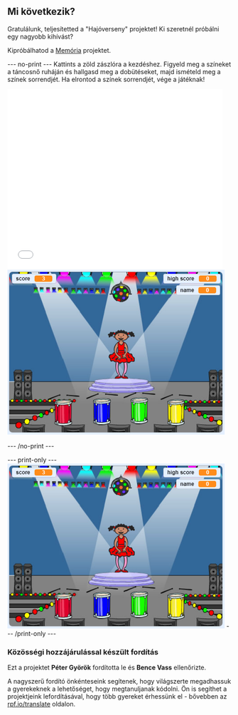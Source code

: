 ## Mi következik?

Gratulálunk, teljesítetted a "Hajóverseny" projektet! Ki szeretnél próbálni egy nagyobb kihívást?

Kipróbálhatod a [Memória](https://projects.raspberrypi.org/hu-HU/projects/memory?utm_source=pathway&utm_medium=whatnext&utm_campaign=projects) projektet.

--- no-print --- Kattints a zöld zászlóra a kezdéshez. Figyeld meg a színeket a táncosnő ruháján és hallgasd meg a dobütéseket, majd ismételd meg a színek sorrendjét. Ha elrontod a színek sorrendjét, vége a játéknak!

<div class="scratch-preview">
  <iframe allowtransparency="true" width="485" height="402" src="//scratch.mit.edu/projects/embed/284452634/?autostart=false" frameborder="0" allowfullscreen scrolling="no" mark="crwd-mark"></iframe> <img src="images/memory-screenshot.png" />
</div>

--- /no-print ---

--- print-only --- ![screenshot of finished game](images/memory-screenshot.png) --- /print-only ---

### Közösségi hozzájárulással készült fordítás 

Ezt a projektet **Péter Györök** fordította le és **Bence Vass** ellenőrizte. 

A nagyszerű fordító önkénteseink segítenek, hogy világszerte megadhassuk a gyerekeknek a lehetőséget, hogy megtanuljanak kódolni. Ön is segíthet a projektjeink lefordításával, hogy több gyereket érhessünk el - bővebben az [rpf.io/translate](https://rpf.io/translate) oldalon.